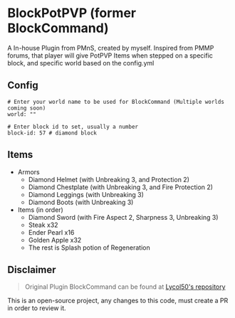 # BlockPotPVP (former BlockCommand)
A In-house Plugin from PMnS, created by myself. Inspired from PMMP forums, that player will give PotPVP Items when stepped on a specific block, and specific world based on the config.yml

## Config
```
# Enter your world name to be used for BlockCommand (Multiple worlds coming soon)
world: ""

# Enter block id to set, usually a number
block-id: 57 # diamond block
```

## Items
- Armors
    - Diamond Helmet (with Unbreaking 3, and Protection 2)
    - Diamond Chestplate (with Unbreaking 3, and Fire Protection 2)
    - Diamond Leggings (with Unbreaking 3)
    - Diamond Boots (with Unbreaking 3)
- Items (in order)
    - Diamond Sword (with Fire Aspect 2, Sharpness 3, Unbreaking 3)
    - Steak x32
    - Ender Pearl x16
    - Golden Apple x32
    - The rest is Splash potion of Regeneration

## Disclaimer
> Original Plugin BlockCommand can be found at [Lycol50's repository](https://github.com/Lycol50/BlockCommander)

This is an open-source project, any changes to this code, must create a PR in order to review it.
